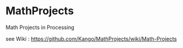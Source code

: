 # MathProjects
Math Projects in Processing

see Wiki  :  https://github.com/Kango/MathProjects/wiki/Math-Projects
